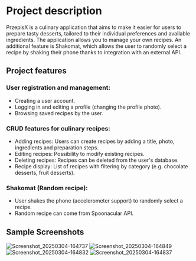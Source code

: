 # Project description

PrzepisX is a culinary application that aims to make it easier for users to prepare
tasty desserts, tailored to their individual preferences and available
ingredients. The application allows you to manage your own recipes. An additional feature is
Shakomat, which allows the user to randomly select a recipe by shaking
their phone thanks to integration with an external API.

## Project features
### User registration and management:
- Creating a user account.
- Logging in and editing a profile (changing the profile photo).
- Browsing saved recipes by the user.
### CRUD features for culinary recipes:
- Adding recipes: Users can create recipes by adding a title, photo, ingredients and preparation steps.
- Editing recipes: Possibility to modify existing recipes.
- Deleting recipes: Recipes can be deleted from the user's database.
- Recipe display: List of recipes with filtering by category (e.g. chocolate desserts, fruit desserts).
### Shakomat (Random recipe): 
- User shakes the phone (accelerometer support) to randomly select a recipe.
- Random recipe can come from Spoonacular API.

## Sample Screenshots
![Screenshot_20250304-164737](https://github.com/user-attachments/assets/537000ef-3237-421d-bfec-dd8f4ede7757)
![Screenshot_20250304-164849](https://github.com/user-attachments/assets/8fa12134-d09a-4bec-8268-9de30d2480f0)
![Screenshot_20250304-164832](https://github.com/user-attachments/assets/84570664-549f-4917-b223-fc42febfb30e)
![Screenshot_20250304-164837](https://github.com/user-attachments/assets/0988ed9a-1f4c-4338-9cc5-a1e9c272a7fd)
